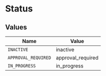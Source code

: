 # Status


## Values

| Name                | Value               |
| ------------------- | ------------------- |
| `INACTIVE`          | inactive            |
| `APPROVAL_REQUIRED` | approval_required   |
| `IN_PROGRESS`       | in_progress         |